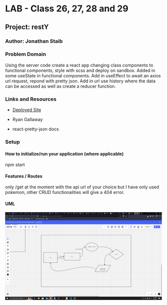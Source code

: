 # LAB - Class 26, 27, 28 and 29

## Project: restY

### Author: Jonathan Staib

### Problem Domain

Using the server code create a react app changing class components to functional components, style with scss and deploy on sandbox. Added in some useState in functional components. Add in useEffect to await an axios url request, repond with pretty json. Add in url use history where the data can be accessed as well as create a reducer function.

### Links and Resources

- [Deployed Site](https://ye9cpf-3000.csb.app/)

- Ryan Gallaway
- react-pretty-json docs

### Setup

#### How to initialize/run your application (where applicable)

npm start

#### Features / Routes

only /get at the moment with the api url of your choice but I have only used pokemon, other CRUD functionalities will give a 404 error.

#### UML

![](./assets/UML.png)
